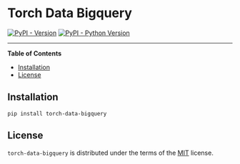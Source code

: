 # Torch Data Bigquery

[![PyPI - Version](https://img.shields.io/pypi/v/torch-data-bigquery.svg)](https://pypi.org/project/torch-data-bigquery)
[![PyPI - Python Version](https://img.shields.io/pypi/pyversions/torch-data-bigquery.svg)](https://pypi.org/project/torch-data-bigquery)

-----

**Table of Contents**

- [Installation](#installation)
- [License](#license)

## Installation

```console
pip install torch-data-bigquery
```

## License

`torch-data-bigquery` is distributed under the terms of the [MIT](https://spdx.org/licenses/MIT.html) license.
